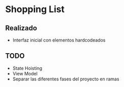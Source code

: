 # Shopping List

## Realizado

- Interfaz inicial con elementos hardcodeados

## TODO

- State Hoisting
- View Model
- Separar las diferentes fases del proyecto en ramas
